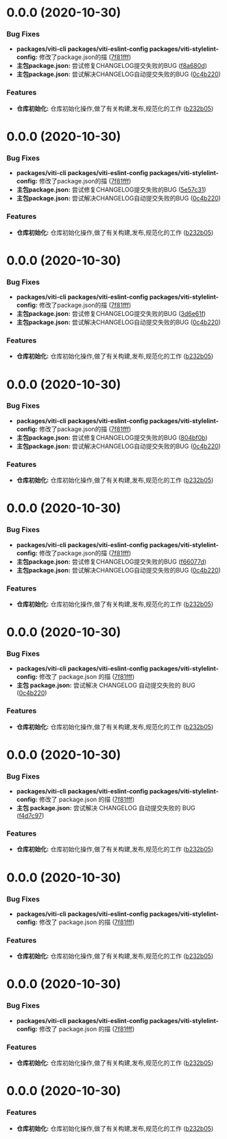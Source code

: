 # 0.0.0 (2020-10-30)


### Bug Fixes

* **packages/viti-cli packages/viti-eslint-config packages/viti-stylelint-config:** 修改了package.json的描 ([7f81fff](https://user/haoziqaq/viti-next/commits/7f81fff7c0e78c6ecc44afed70b1bcac950b4a5a))
* **主包package.json:** 尝试修复CHANGELOG提交失败的BUG ([f8a680d](https://user/haoziqaq/viti-next/commits/f8a680d4654726c1bf9fd8e922c492cb6dbd20df))
* **主包package.json:** 尝试解决CHANGELOG自动提交失败的BUG ([0c4b220](https://user/haoziqaq/viti-next/commits/0c4b220904a73206125f18b386e14bd9313be1aa))


### Features

* **仓库初始化:** 仓库初始化操作,做了有关构建,发布,规范化的工作 ([b232b05](https://user/haoziqaq/viti-next/commits/b232b05aa26221aad8ddd6256cd9a6b7cdb79d60))



# 0.0.0 (2020-10-30)


### Bug Fixes

* **packages/viti-cli packages/viti-eslint-config packages/viti-stylelint-config:** 修改了package.json的描 ([7f81fff](https://user/haoziqaq/viti-next/commits/7f81fff7c0e78c6ecc44afed70b1bcac950b4a5a))
* **主包package.json:** 尝试修复CHANGELOG提交失败的BUG ([5e57c31](https://user/haoziqaq/viti-next/commits/5e57c31b8008e27323f9ca6da003b0eae901db4d))
* **主包package.json:** 尝试解决CHANGELOG自动提交失败的BUG ([0c4b220](https://user/haoziqaq/viti-next/commits/0c4b220904a73206125f18b386e14bd9313be1aa))


### Features

* **仓库初始化:** 仓库初始化操作,做了有关构建,发布,规范化的工作 ([b232b05](https://user/haoziqaq/viti-next/commits/b232b05aa26221aad8ddd6256cd9a6b7cdb79d60))



# 0.0.0 (2020-10-30)


### Bug Fixes

* **packages/viti-cli packages/viti-eslint-config packages/viti-stylelint-config:** 修改了package.json的描 ([7f81fff](https://user/haoziqaq/viti-next/commits/7f81fff7c0e78c6ecc44afed70b1bcac950b4a5a))
* **主包package.json:** 尝试修复CHANGELOG提交失败的BUG ([3d6e61f](https://user/haoziqaq/viti-next/commits/3d6e61f3c6157c2ecc266cca3208e1c56e665af3))
* **主包package.json:** 尝试解决CHANGELOG自动提交失败的BUG ([0c4b220](https://user/haoziqaq/viti-next/commits/0c4b220904a73206125f18b386e14bd9313be1aa))


### Features

* **仓库初始化:** 仓库初始化操作,做了有关构建,发布,规范化的工作 ([b232b05](https://user/haoziqaq/viti-next/commits/b232b05aa26221aad8ddd6256cd9a6b7cdb79d60))



# 0.0.0 (2020-10-30)


### Bug Fixes

* **packages/viti-cli packages/viti-eslint-config packages/viti-stylelint-config:** 修改了package.json的描 ([7f81fff](https://user/haoziqaq/viti-next/commits/7f81fff7c0e78c6ecc44afed70b1bcac950b4a5a))
* **主包package.json:** 尝试修复CHANGELOG提交失败的BUG ([804bf0b](https://user/haoziqaq/viti-next/commits/804bf0bb2a5abaf0f682150a4ee76e8763188413))
* **主包package.json:** 尝试解决CHANGELOG自动提交失败的BUG ([0c4b220](https://user/haoziqaq/viti-next/commits/0c4b220904a73206125f18b386e14bd9313be1aa))


### Features

* **仓库初始化:** 仓库初始化操作,做了有关构建,发布,规范化的工作 ([b232b05](https://user/haoziqaq/viti-next/commits/b232b05aa26221aad8ddd6256cd9a6b7cdb79d60))



# 0.0.0 (2020-10-30)


### Bug Fixes

* **packages/viti-cli packages/viti-eslint-config packages/viti-stylelint-config:** 修改了package.json的描 ([7f81fff](https://user/haoziqaq/viti-next/commits/7f81fff7c0e78c6ecc44afed70b1bcac950b4a5a))
* **主包package.json:** 尝试修复CHANGELOG提交失败的BUG ([f66077d](https://user/haoziqaq/viti-next/commits/f66077dca029493f22c2ea69bfefc42245fb3406))
* **主包package.json:** 尝试解决CHANGELOG自动提交失败的BUG ([0c4b220](https://user/haoziqaq/viti-next/commits/0c4b220904a73206125f18b386e14bd9313be1aa))


### Features

* **仓库初始化:** 仓库初始化操作,做了有关构建,发布,规范化的工作 ([b232b05](https://user/haoziqaq/viti-next/commits/b232b05aa26221aad8ddd6256cd9a6b7cdb79d60))



# 0.0.0 (2020-10-30)

### Bug Fixes

- **packages/viti-cli packages/viti-eslint-config packages/viti-stylelint-config:** 修改了 package.json 的描 ([7f81fff](https://user/haoziqaq/viti-next/commits/7f81fff7c0e78c6ecc44afed70b1bcac950b4a5a))
- **主包 package.json:** 尝试解决 CHANGELOG 自动提交失败的 BUG ([0c4b220](https://user/haoziqaq/viti-next/commits/0c4b220904a73206125f18b386e14bd9313be1aa))

### Features

- **仓库初始化:** 仓库初始化操作,做了有关构建,发布,规范化的工作 ([b232b05](https://user/haoziqaq/viti-next/commits/b232b05aa26221aad8ddd6256cd9a6b7cdb79d60))

# 0.0.0 (2020-10-30)

### Bug Fixes

- **packages/viti-cli packages/viti-eslint-config packages/viti-stylelint-config:** 修改了 package.json 的描 ([7f81fff](https://user/haoziqaq/viti-next/commits/7f81fff7c0e78c6ecc44afed70b1bcac950b4a5a))
- **主包 package.json:** 尝试解决 CHANGELOG 自动提交失败的 BUG ([f4d7c97](https://user/haoziqaq/viti-next/commits/f4d7c976e9b7c6e086b8f28ac613100523c90ea6))

### Features

- **仓库初始化:** 仓库初始化操作,做了有关构建,发布,规范化的工作 ([b232b05](https://user/haoziqaq/viti-next/commits/b232b05aa26221aad8ddd6256cd9a6b7cdb79d60))

# 0.0.0 (2020-10-30)

### Bug Fixes

- **packages/viti-cli packages/viti-eslint-config packages/viti-stylelint-config:** 修改了 package.json 的描 ([7f81fff](https://user/haoziqaq/viti-next/commits/7f81fff7c0e78c6ecc44afed70b1bcac950b4a5a))

### Features

- **仓库初始化:** 仓库初始化操作,做了有关构建,发布,规范化的工作 ([b232b05](https://user/haoziqaq/viti-next/commits/b232b05aa26221aad8ddd6256cd9a6b7cdb79d60))

# 0.0.0 (2020-10-30)

### Bug Fixes

- **packages/viti-cli packages/viti-eslint-config packages/viti-stylelint-config:** 修改了 package.json 的描 ([7f81fff](https://user/haoziqaq/viti-next/commits/7f81fff7c0e78c6ecc44afed70b1bcac950b4a5a))

### Features

- **仓库初始化:** 仓库初始化操作,做了有关构建,发布,规范化的工作 ([b232b05](https://user/haoziqaq/viti-next/commits/b232b05aa26221aad8ddd6256cd9a6b7cdb79d60))

# 0.0.0 (2020-10-30)

### Features

- **仓库初始化:** 仓库初始化操作,做了有关构建,发布,规范化的工作 ([b232b05](https://user/haoziqaq/viti-next/commits/b232b05aa26221aad8ddd6256cd9a6b7cdb79d60))
